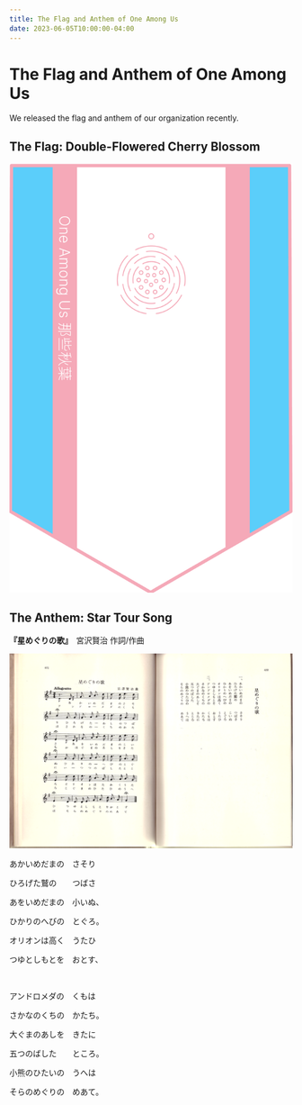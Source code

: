 ```yaml
---
title: The Flag and Anthem of One Among Us
date: 2023-06-05T10:00:00-04:00
---
```


# The Flag and Anthem of One Among Us

We released the flag and anthem of our organization recently.

## The Flag: Double-Flowered Cherry Blossom

![The Flag of One Among Us](./flag.oau.png 'The Flag of One Among Us')

## The Anthem: Star Tour Song

**『星めぐりの歌』**　宮沢賢治 作詞/作曲

!["Star Tour Song," from *The Complete Work of Miyazawa Kenji*, Chikuma Shobō](./hoshi-meguri-no-uta.png 'Star Tour Song, from The Complete Work of Miyazawa Kenji, Chikuma Shobo')

あかいめだまの　さそり

ひろげた鷲の　　つばさ

あをいめだまの　小いぬ、

ひかりのへびの　とぐろ。

オリオンは高く　うたひ

つゆとしもとを　おとす、

<br />

アンドロメダの　くもは

さかなのくちの　かたち。

大ぐまのあしを　きたに

五つのばした　　ところ。

小熊のひたいの　うへは

そらのめぐりの　めあて。
